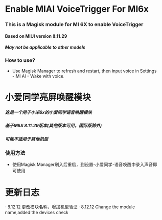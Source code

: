 # Enable MIAI VoiceTrigger For MI6x
### This is a Magisk module for MI 6X to enable VoiceTrigger

#### Based on MIUI version 8.11.29
##### May not be applicable to other models
### How to use?
* Use Magisk Manager to refresh and restart, then input voice in Settings - MI AI - Wake with voice.

# 小爱同学亮屏唤醒模块
##### 这是一个用于小米6x的小爱同学语音唤醒模块
##### 基于MIUI 8.11.29版本(其他版本可用，国际版除外)
##### 可能不适用于其他机型
### 使用方法
* 使用Magisk Manager刷入后重启，到设置-小爱同学-语音唤醒中录入声音即可使用

# 更新日志
· 8.12.12 更改模块名称，增加机型验证
· 8.12.12 Change the module name,added the devices check
